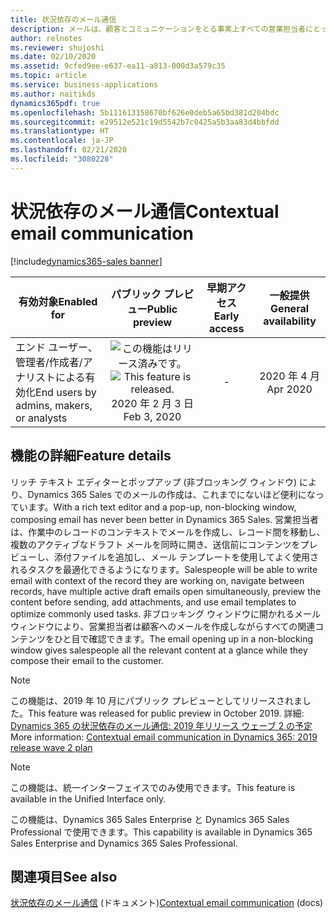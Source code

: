```yaml
---
title: 状況依存のメール通信
description: メールは、顧客とコミュニケーションをとる事実上すべての営業担当者にとって中心的なシナリオです。
author: relnotes
ms.reviewer: shujoshi
ms.date: 02/10/2020
ms.assetid: 9cfed9ee-e637-ea11-a813-000d3a579c35
ms.topic: article
ms.service: business-applications
ms.author: naitikds
dynamics365pdf: true
ms.openlocfilehash: 5b111613158670bf626e0deb5a65bd381d204bdc
ms.sourcegitcommit: e29512e521c19d5542b7c0425a5b3aa83d4bbfdd
ms.translationtype: HT
ms.contentlocale: ja-JP
ms.lasthandoff: 02/21/2020
ms.locfileid: "3080228"
---
```

# <a name="contextual-email-communication"></a><span data-ttu-id="bb530-103">状況依存のメール通信</span><span class="sxs-lookup"><span data-stu-id="bb530-103">Contextual email communication</span></span>
[!include[dynamics365-sales banner](../includes/dynamics365-sales.md)]

| <span data-ttu-id="bb530-104">有効対象</span><span class="sxs-lookup"><span data-stu-id="bb530-104">Enabled for</span></span>    |  <span data-ttu-id="bb530-105">パブリック プレビュー</span><span class="sxs-lookup"><span data-stu-id="bb530-105">Public preview</span></span> | <span data-ttu-id="bb530-106">早期アクセス</span><span class="sxs-lookup"><span data-stu-id="bb530-106">Early access</span></span> | <span data-ttu-id="bb530-107">一般提供</span><span class="sxs-lookup"><span data-stu-id="bb530-107">General availability</span></span> | 
| ---------- | :----------: |:----------: |:----------: |
|<span data-ttu-id="bb530-108">エンド ユーザー、管理者/作成者/アナリストによる有効化</span><span class="sxs-lookup"><span data-stu-id="bb530-108">End users by admins, makers, or analysts</span></span>|<span data-ttu-id="bb530-109">![この機能はリリース済みです。](/dynamics365-release-plan/media/green-checkmark.png "この機能はリリース済みです。")</span><span class="sxs-lookup"><span data-stu-id="bb530-109">![This feature is released.](/dynamics365-release-plan/media/green-checkmark.png "This feature is released.")</span></span> <span data-ttu-id="bb530-110">2020 年 2 月 3 日</span><span class="sxs-lookup"><span data-stu-id="bb530-110">Feb 3, 2020</span></span>|-| <span data-ttu-id="bb530-111">2020 年 4 月</span><span class="sxs-lookup"><span data-stu-id="bb530-111">Apr 2020</span></span>|






## <a name="feature-details"></a><span data-ttu-id="bb530-112">機能の詳細</span><span class="sxs-lookup"><span data-stu-id="bb530-112">Feature details</span></span>
<!--feature detail start -->
<span data-ttu-id="bb530-113">リッチ テキスト エディターとポップアップ (非ブロッキング ウィンドウ) により、Dynamics 365 Sales でのメールの作成は、これまでにないほど便利になっています。</span><span class="sxs-lookup"><span data-stu-id="bb530-113">With a rich text editor and a pop-up, non-blocking window, composing email has never been better in Dynamics 365 Sales.</span></span> <span data-ttu-id="bb530-114">営業担当者は、作業中のレコードのコンテキストでメールを作成し、レコード間を移動し、複数のアクティブなドラフト メールを同時に開き、送信前にコンテンツをプレビューし、添付ファイルを追加し、メール テンプレートを使用してよく使用されるタスクを最適化できるようになります。</span><span class="sxs-lookup"><span data-stu-id="bb530-114">Salespeople will be able to write email with context of the record they are working on, navigate between records, have multiple active draft emails open simultaneously, preview the content before sending, add attachments, and use email templates to optimize commonly used tasks.</span></span> <span data-ttu-id="bb530-115">非ブロッキング ウィンドウに開かれるメール ウィンドウにより、営業担当者は顧客へのメールを作成しながらすべての関連コンテンツをひと目で確認できます。</span><span class="sxs-lookup"><span data-stu-id="bb530-115">The email opening up in a non-blocking window gives salespeople all the relevant content at a glance while they compose their email to the customer.</span></span> 

<!--
![Compose email without losing context](media/features-1.png "Compose email without losing context") -->

> [!NOTE]
> <span data-ttu-id="bb530-116">この機能は、2019 年 10 月にパブリック プレビューとしてリリースされました。</span><span class="sxs-lookup"><span data-stu-id="bb530-116">This feature was released for public preview in October 2019.</span></span> <span data-ttu-id="bb530-117">詳細: [Dynamics 365 の状況依存のメール通信: 2019 年リリース ウェーブ 2 の予定](https://docs.microsoft.com/dynamics365-release-plan/2019wave2/dynamics365-sales/contextual-email-communication)</span><span class="sxs-lookup"><span data-stu-id="bb530-117">More information: [Contextual email communication in Dynamics 365: 2019 release wave 2 plan](https://docs.microsoft.com/dynamics365-release-plan/2019wave2/dynamics365-sales/contextual-email-communication)</span></span>
<!--feature detail end -->


> [!NOTE]
> <span data-ttu-id="bb530-118">この機能は、統一インターフェイスでのみ使用できます。</span><span class="sxs-lookup"><span data-stu-id="bb530-118">This feature is available in the Unified Interface only.</span></span> 
>
> <span data-ttu-id="bb530-119">この機能は、Dynamics 365 Sales Enterprise と Dynamics 365 Sales Professional で使用できます。</span><span class="sxs-lookup"><span data-stu-id="bb530-119">This capability is available in Dynamics 365 Sales Enterprise and Dynamics 365 Sales Professional.</span></span>







## <a name="see-also"></a><span data-ttu-id="bb530-120">関連項目</span><span class="sxs-lookup"><span data-stu-id="bb530-120">See also</span></span>

<span data-ttu-id="bb530-121">[状況依存のメール通信](https://docs.microsoft.com/dynamics365-release-plan/2019wave2/dynamics365-sales/contextual-email-communication) (ドキュメント)</span><span class="sxs-lookup"><span data-stu-id="bb530-121">[Contextual email communication](https://docs.microsoft.com/dynamics365-release-plan/2019wave2/dynamics365-sales/contextual-email-communication) (docs)</span></span>
